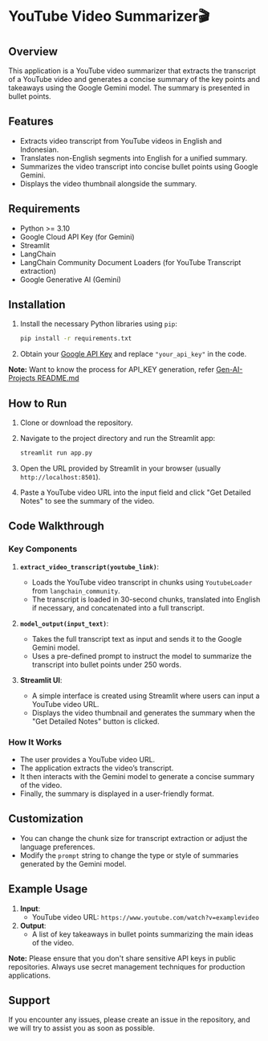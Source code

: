 # YouTube Video Summarizer🎬

## Overview
This application is a YouTube video summarizer that extracts the transcript of a YouTube video and generates a concise summary of the key points and takeaways using the Google Gemini model. The summary is presented in bullet points.

## Features
- Extracts video transcript from YouTube videos in English and Indonesian.
- Translates non-English segments into English for a unified summary.
- Summarizes the video transcript into concise bullet points using Google Gemini.
- Displays the video thumbnail alongside the summary.

## Requirements
- Python >= 3.10
- Google Cloud API Key (for Gemini)
- Streamlit
- LangChain
- LangChain Community Document Loaders (for YouTube Transcript extraction)
- Google Generative AI (Gemini)

## Installation
1. Install the necessary Python libraries using `pip`:

    ```bash
    pip install -r requirements.txt
    ```
3. Obtain your [Google API Key](https://aistudio.google.com/welcome) and replace `"your_api_key"` in the code.

**Note:** Want to know the process for API_KEY generation, refer [Gen-AI-Projects README.md](../../../README.md#api-key-generation-guide)
## How to Run
1. Clone or download the repository.
2. Navigate to the project directory and run the Streamlit app:
   
    ```bash
    streamlit run app.py
    ```
4. Open the URL provided by Streamlit in your browser (usually `http://localhost:8501`).
5. Paste a YouTube video URL into the input field and click "Get Detailed Notes" to see the summary of the video.

## Code Walkthrough

### Key Components

1. **`extract_video_transcript(youtube_link)`**:
   - Loads the YouTube video transcript in chunks using `YoutubeLoader` from `langchain_community`.
   - The transcript is loaded in 30-second chunks, translated into English if necessary, and concatenated into a full transcript.

2. **`model_output(input_text)`**:
   - Takes the full transcript text as input and sends it to the Google Gemini model.
   - Uses a pre-defined prompt to instruct the model to summarize the transcript into bullet points under 250 words.

3. **Streamlit UI**:
   - A simple interface is created using Streamlit where users can input a YouTube video URL.
   - Displays the video thumbnail and generates the summary when the "Get Detailed Notes" button is clicked.

### How It Works
- The user provides a YouTube video URL.
- The application extracts the video’s transcript.
- It then interacts with the Gemini model to generate a concise summary of the video.
- Finally, the summary is displayed in a user-friendly format.

## Customization
- You can change the chunk size for transcript extraction or adjust the language preferences.
- Modify the `prompt` string to change the type or style of summaries generated by the Gemini model.
  
## Example Usage
1. **Input**:  
   - YouTube video URL: `https://www.youtube.com/watch?v=examplevideo`
2. **Output**:
   - A list of key takeaways in bullet points summarizing the main ideas of the video.

**Note:** Please ensure that you don't share sensitive API keys in public repositories. Always use secret management techniques for production applications.

## Support
If you encounter any issues, please create an issue in the repository, and we will try to assist you as soon as possible.
